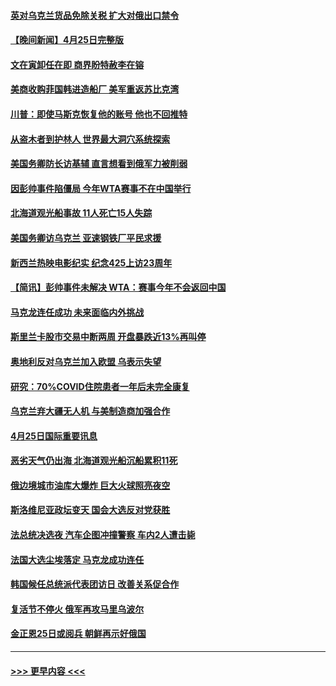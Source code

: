 #### [英对乌克兰货品免除关税 扩大对俄出口禁令](../pages/prog202/a103410170.md?t=04261501) 
#### [【晚间新闻】4月25日完整版](../pages/prog202/a103410085.md?t=04261501) 
#### [文在寅卸任在即 商界盼特赦李在镕](../pages/prog202/a103410161.md?t=04261501) 
#### [美商收购菲国韩进造船厂 美军重返苏比克湾](../pages/prog202/a103410094.md?t=04261501) 
#### [川普：即使马斯克恢复他的账号 他也不回推特](../pages/prog202/a103410067.md?t=04261501) 
#### [从盗木者到护林人 世界最大洞穴系统探索](../pages/prog202/a103409942.md?t=04261501) 
#### [美国务卿防长访基辅 直言想看到俄军力被削弱](../pages/prog202/a103409981.md?t=04261501) 
#### [因彭帅事件陷僵局 今年WTA赛事不在中国举行](../pages/prog202/a103409908.md?t=04261501) 
#### [北海道观光船事故 11人死亡15人失踪](../pages/prog202/a103409647.md?t=04261501) 
#### [美国务卿访乌克兰 亚速钢铁厂平民求援](../pages/prog202/a103409683.md?t=04261501) 
#### [新西兰热映电影纪实 纪念425上访23周年](../pages/prog202/a103409599.md?t=04261501) 
#### [【简讯】彭帅事件未解决 WTA：赛事今年不会返回中国](../pages/prog202/a103409651.md?t=04261501) 
#### [马克龙连任成功 未来面临内外挑战](../pages/prog202/a103409730.md?t=04261501) 
#### [斯里兰卡股市交易中断两周 开盘暴跌近13%再叫停](../pages/prog202/a103409627.md?t=04261501) 
#### [奥地利反对乌克兰加入欧盟 乌表示失望](../pages/prog202/a103409479.md?t=04261501) 
#### [研究：70%COVID住院患者一年后未完全康复](../pages/prog202/a103409456.md?t=04261501) 
#### [乌克兰弃大疆无人机 与美制造商加强合作](../pages/prog202/a103409435.md?t=04261501) 
#### [4月25日国际重要讯息](../pages/prog202/a103409355.md?t=04261501) 
#### [恶劣天气仍出海 北海道观光船沉船累积11死](../pages/prog202/a103409303.md?t=04261501) 
#### [俄边境城市油库大爆炸 巨大火球照亮夜空](../pages/prog202/a103409294.md?t=04261501) 
#### [斯洛维尼亚政坛变天 国会大选反对党获胜](../pages/prog202/a103409285.md?t=04261501) 
#### [法总统决选夜 汽车企图冲撞警察 车内2人遭击毙](../pages/prog202/a103409239.md?t=04261501) 
#### [法国大选尘埃落定 马克龙成功连任](../pages/prog202/a103409096.md?t=04261501) 
#### [韩国候任总统派代表团访日 改善关系促合作](../pages/prog202/a103409088.md?t=04261501) 
#### [复活节不停火 俄军再攻马里乌波尔](../pages/prog202/a103409086.md?t=04261501) 
#### [金正恩25日或阅兵 朝鲜再示好俄国](../pages/prog202/a103409090.md?t=04261501) 

----
#### [ >>> 更早内容 <<< ](../indexes/prog202-earlier.md)
